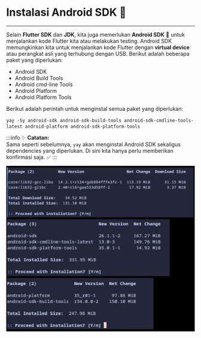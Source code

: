 <br>
<br>

# Instalasi Android SDK :wrench:
---
Selain **Flutter SDK** dan **JDK**, kita juga memerlukan **Android SDK** :robot: untuk menjalankan kode Flutter kita atau melakukan testing. Android SDK memungkinkan kita untuk menjalankan kode Flutter dengan **virtual device** atau perangkat asli yang terhubung dengan USB. Berikut adalah beberapa paket yang diperlukan:

- Android SDK
- Android Build Tools
- Android cmd-line Tools
- Android Platform
- Android Platform Tools

Berikut adalah perintah untuk menginstal semua paket yang diperlukan:

```shell
yay -Sy android-sdk android-sdk-build-tools android-sdk-cmdline-tools-latest android-platform android-sdk-platform-tools
```

:::info :sparkles: **Catatan:**  
Sama seperti sebelumnya, `yay` akan menginstal Android SDK sekaligus dependencies yang diperlukan. Di sini kita hanya perlu memberikan konfirmasi saja. :white_check_mark:
:::

<img src="https://raw.githubusercontent.com/rizkia-as-actmp/kuliah_5_justdoit/refs/heads/main/docs/resources/1734328213010.jpg" width="600">


